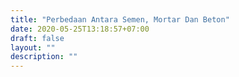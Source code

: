 ```yaml
---
title: "Perbedaan Antara Semen, Mortar Dan Beton"
date: 2020-05-25T13:18:57+07:00
draft: false
layout: ""
description: ""
---
```


